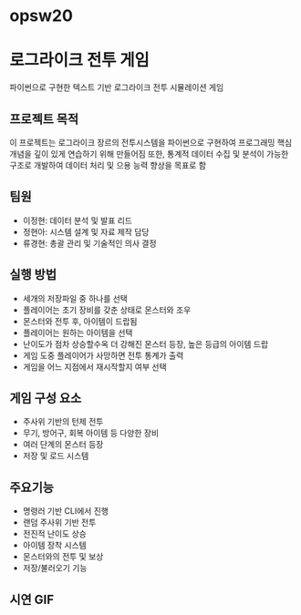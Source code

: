 # opsw20

# 로그라이크 전투 게임
파이썬으로 구현한 텍스트 기반 로그라이크 전투 시뮬레이션 게임

## 프로젝트 목적
이 프로젝트는 로그라이크 장르의 전투시스템을 파이썬으로 구현하여 프로그래밍 핵심 개념을 깊이 있게 연습하기 위해 만들어짐 또한, 통계적 데이터 수집 및 분석이 가능한 구조로 개발하여 데이터 처리 및 으용 능력 향상을 목표로 함

## 팀원
- 이정현: 데이터 분석 및 발표 리드
- 정현아: 시스템 설계 및 자료 제작 담당
- 류경현: 총괄 관리 및 기술적인 의사 결정

## 실행 방법
- 세개의 저장파일 중 하나를 선택
- 플레이어는 초기 장비를 갖춘 상태로 몬스터와 조우
- 몬스터와 전투 후, 아이템이 드랍됨
- 플레이어는 원하는 아이템을 선택
- 난이도가 점차 상승할수옥 더 강해진 몬스터 등장, 높은 등급의 아이템 드랍
- 게임 도중 플레이어가 사망하면 전투 통계가 출력
- 게임을 어느 지점에서 재시작할지 여부 선택

## 게임 구성 요소
- 주사위 기반의 턴제 전투
- 무기, 방어구, 회복 아이템 등 다양한 장비
- 여러 단계의 몬스터 등장
- 저장 및 로드 시스템

## 주요기능 
- 명령러 기반 CLI에서 진행
- 랜덤 주사위 기반 전투
- 전진적 난이도 상승
- 아이템 장착 시스템
- 몬스터와의 전투 및 보상
- 저장/불러오기 기능

## 시연 GIF

